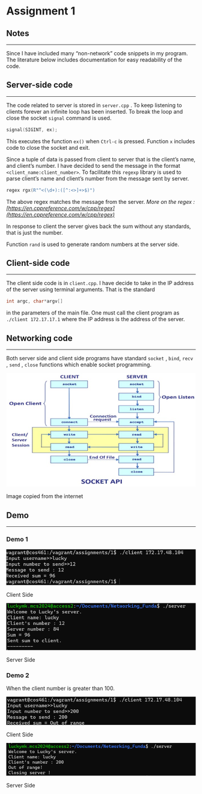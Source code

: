 # Assignment 1

## Notes

---

Since I have included many “non-network” code snippets in my program. The literature below includes documentation for easy readability of the code.

## Server-side code

---

The code related to server is stored in `server.cpp` . To keep listening to clients forever an infinite loop has been inserted. To break the loop and close the socket `signal` command is used. 

```cpp
signal(SIGINT, ex);
```

This executes the function `ex()` when `Ctrl-c` is pressed. Function `x` includes code to close the socket and exit.

Since a tuple of data is passed from client to server that is the client’s name, and client’s number. I have decided to send the message in the format `<client_name:client_number>`.  To facilitate this `regexp` library is used to parse client’s name and client’s number from the message sent by server. 

```cpp
regex rgx(R"^<(\d+):([^:<>]+>$)")
```

The above regex matches the message from the server. *More on the regex :[https://en.cppreference.com/w/cpp/regex](https://en.cppreference.com/w/cpp/regex)*

In response to client the server gives back the sum without any standards, that is just the number.

Function `rand` is used to generate random numbers at the server side.

## Client-side code

---

The client side code is in `client.cpp`. I have decide to take in the IP address of the server using terminal arguments. That is the standard 

```cpp
int argc, char*argv[]
```

in the parameters of the main file. One must call the client program as `./client 172.17.17.1` where the IP address is the address of the server.

## Networking code

---

Both server side and client side programs have standard `socket` , `bind`, `recv` , `send` , `close` functions which enable socket programming. 

![Image copied from the internet](images/code-client-server-socket-programming-in-cpp-csharp-java-and-python-1548041834.jpg)

Image copied from the internet

## Demo

---

### Demo 1

![Client Side](images/image.png)

Client Side

![Server Side](images/image%201.png)

Server Side

### Demo 2

When the client number is greater than 100.

![Client Side](images/image%202.png)

Client Side

![Server Side](images/image%203.png)

Server Side
